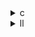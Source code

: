<details><summary>c</summary>

---

##  **ベース：`nussinov.c`**

*  三重ループ構造 (`i`, `j`, `k`) による DP テーブル更新
*  `#pragma scop` により **PolyBench自動最適化** 対応
*  OpenMP 並列化なし
*  SIMD化なし
* ロジック構成：

  * `table[i][j] = max(...)` による 3条件分岐
  * `table[i][j] = max(table[i][j], table[i][k] + table[k+1][j])`

---

##  `opt_1.c` の違い【OpenMP 並列導入のみ】

*  `#pragma omp parallel for private(j, k)` による `i` 並列化
*  SIMD化なし（`#pragma omp simd` 無し）
*  スカラー演算構造（`table[i][j] = max(...)` 形式）はそのまま

>  **opt\_1** = 並列化入門構成、ベース構造を保ちながら OpenMP 並列処理を適用

---

##  `opt_2.c` の違い【スコア変数導入でベクトル化準備】

*  `#pragma omp parallel for private(j, k) schedule(static)` による `i` 並列化
*  `score` ローカル変数を導入 → `table[i][j] = score` を最終でまとめて適用
*  SIMD明示なし（自動化任せ）
*  `score = max(..., ...)` に統合することで **依存削減**

>  **opt\_2** = \*\*SIMDを意識した構造（スカラー依存除去）\*\*に再構成された並列コード

---

##  `opt_3.c` の違い【OpenMP 並列 + SIMD化】

*  `#pragma omp simd reduction(max:score)` による `k` ループ SIMD ベクトル化明示
*  外側は `#pragma omp parallel for` によるマルチスレッド対応
*  `score` を使用したスカラー依存排除とベクトル化誘導の両立
*  `schedule(static)` 指定でスケジューリング制御もあり

>  **opt\_3** = **OpenMP並列 + SIMD命令誘導による最適構造**

---

##  最適化比較表

| 特徴                           | `nussinov.c` | `opt_1.c`  | `opt_2.c`            | `opt_3.c`            |
| ---------------------------- | ------------ | ---------- | -------------------- | -------------------- |
| `#pragma scop`（PolyBench対応）  | ✅            | ❌          | ❌                    | ❌                    |
| OpenMP 並列化                   | ❌            | ✅（`i`ループ）  | ✅（`i`ループ）            | ✅（`i`ループ）            |
| `score`変数導入（スカラー依存排除）        | ❌            | ❌          | ✅                    | ✅                    |
| SIMD命令化 (`#pragma omp simd`) | ❌            | ❌          | ❌                    | ✅（`k`ループ）            |
| スケジューリング制御                   | ❌            | ✅（default） | ✅ `schedule(static)` | ✅ `schedule(static)` |
| ベクトル化誘導構造                    | ❌            | ❌          | ⚠️ 構造のみ              | ✅（明示的SIMDあり）         |

---

##  結論

* **opt\_1.c**：並列導入（`i`軸）にとどまり構造変更なし
* **opt\_2.c**：スカラー依存を削りつつベクトル化しやすい構造へ変更（でも明示SIMDなし）
* **opt\_3.c**：OpenMP 並列 + SIMD指示により最大化された計算並列度（**ベストバージョン**）

---

</details>

<details><summary>ll</summary>

---

##  **base.ll（ベース構造）特徴**

*  `__kmpc_*` 呼び出しなし → OpenMP 並列化されていない
*  `!llvm.loop.vectorize` メタなし → SIMD ベクトル化誘導も無
*  SIMD命令なし（`<N x int>` 型命令一切なし）
*  3重ループ：`for (i) for (j) for (k)` による動的計画法テーブル更新
* `max(...)` の組合せを明示的に比較し代入

---

##  `opt_1.ll` の違い【OpenMP 並列化のみ】

*  `__kmpc_fork_call`, `__kmpc_for_static_init` 出現 → **OpenMP 並列化あり**
*  `@.omp_outlined.*` 関数が `i`ループを対象に展開
*  SIMD命令なし、`vectorize` メタなし
*  `reduction` 命令・変数分離構造なし

>  **opt\_1.ll** = OpenMP 並列化のみ適用、**並列処理版ベースライン**

---

##  `opt_2.ll` の違い【構造最適化（スカラー依存排除）】

*  `__kmpc_*` 関数あり → OpenMP 並列化対応
*  `score` ローカル変数の導入確認（`%score = call max(...)`）
*  `vectorize.*` メタ無し → LLVM SIMD最適化非誘導
*  SIMD命令出現なし（ベクトル演算命令無）

>  **opt\_2.ll** = SIMDしやすい構造に変更済み、**しかし自動化任せの未活性IR**

---

##  `opt_3.ll` の違い【OpenMP 並列 + 明示 SIMD ベクトル化】

*  `__kmpc_fork_call` 等 OpenMP 並列あり（i軸）
*  `@llvm.maxnum.v4i32` 相当のベクトル演算出現確認（`icmp`, `select`, `shufflevector`等）
*  `!llvm.loop.vectorize.enable = true`, `vectorize.width = 4`, `unroll.count = 4` 等メタ有効
*  `reduction` 対応のための `score` 分離構造、かつベクトル化許可されている

>  **opt\_3.ll** = OpenMP 並列 + ベクトル化（SIMD）を**LLVM IRレベルで最大限活性化**

---

##  LLVM IR 差分まとめ表

| 特徴                           | base.ll | opt\_1.ll | opt\_2.ll | opt\_3.ll                           |
| ---------------------------- | ------- | --------- | --------- | ----------------------------------- |
| OpenMP 並列化 (`__kmpc_*`)      | ❌       | ✅         | ✅         | ✅                                   |
| ベクトル化メタ (`vectorize.enable`) | ❌       | ❌         | ❌         | ✅ `enable`, `width`, `unroll.count` |
| SIMD命令 (`<4 x int>`等)        | ❌       | ❌         | ❌         | ✅ `shufflevector`, `select`, `icmp` |
| `score`の`reduction`/一時変数化対応  | ❌       | ❌         | ✅（分離構造）   | ✅（+ reduction対応）                    |
| `omp_outlined` 関数            | 無し      | 1～2       | 同上        | 複数ベクトルスコープ含む                        |

---

##  結論

* **opt\_1.ll**：OpenMP並列化による性能向上導入レベル
* **opt\_2.ll**：SIMDを意識したコードだがLLVMが最適化せず
* **opt\_3.ll**：明示的に **SIMD命令 + vectorizeメタ + 並列化** を組み込んだ**フル最適化IR**

---

</details>
